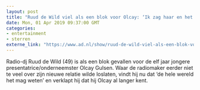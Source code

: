 ```yaml
---
layout: post
title: "Ruud de Wild viel als een blok voor Olcay: ‘Ik zag haar en het was er’"
date: Mon, 01 Apr 2019 09:37:00 GMT
categories: 
- entertainment 
- sterren 
externe_link: "https://www.ad.nl/show/ruud-de-wild-viel-als-een-blok-voor-olcay-ik-zag-haar-en-het-was-er~a0a61951/"
---
```


Radio-dj Ruud de Wild (49) is als een blok gevallen voor de elf jaar jongere presentatrice/onderneemster Olcay Gulsen. Waar de radiomaker eerder niet te veel over zijn nieuwe relatie wilde loslaten, vindt hij nu dat ‘de hele wereld het mag weten’ en verklapt hij dat hij Olcay al langer kent.
